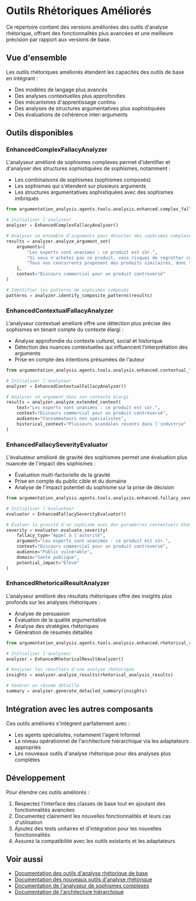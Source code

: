 # Outils Rhétoriques Améliorés

Ce répertoire contient des versions améliorées des outils d'analyse rhétorique, offrant des fonctionnalités plus avancées et une meilleure précision par rapport aux versions de base.

## Vue d'ensemble

Les outils rhétoriques améliorés étendent les capacités des outils de base en intégrant :
- Des modèles de langage plus avancés
- Des analyses contextuelles plus approfondies
- Des mécanismes d'apprentissage continu
- Des analyses de structures argumentatives plus sophistiquées
- Des évaluations de cohérence inter-arguments

## Outils disponibles

### EnhancedComplexFallacyAnalyzer

L'analyseur amélioré de sophismes complexes permet d'identifier et d'analyser des structures sophistiquées de sophismes, notamment :
- Les combinaisons de sophismes (sophismes composés)
- Les sophismes qui s'étendent sur plusieurs arguments
- Les structures argumentatives sophistiquées avec des sophismes imbriqués

```python
from argumentation_analysis.agents.tools.analysis.enhanced.complex_fallacy_analyzer import EnhancedComplexFallacyAnalyzer

# Initialiser l'analyseur
analyzer = EnhancedComplexFallacyAnalyzer()

# Analyser un ensemble d'arguments pour détecter des sophismes complexes
results = analyzer.analyze_argument_set(
    arguments=[
        "Les experts sont unanimes : ce produit est sûr.",
        "Si vous n'achetez pas ce produit, vous risquez de regretter cette décision.",
        "Tous nos concurrents proposent des produits similaires, donc le nôtre est forcément bon."
    ],
    context="Discours commercial pour un produit controversé"
)

# Identifier les patterns de sophismes composés
patterns = analyzer.identify_composite_patterns(results)
```

### EnhancedContextualFallacyAnalyzer

L'analyseur contextuel amélioré offre une détection plus précise des sophismes en tenant compte du contexte élargi :
- Analyse approfondie du contexte culturel, social et historique
- Détection des nuances contextuelles qui influencent l'interprétation des arguments
- Prise en compte des intentions présumées de l'auteur

```python
from argumentation_analysis.agents.tools.analysis.enhanced.contextual_fallacy_analyzer import EnhancedContextualFallacyAnalyzer

# Initialiser l'analyseur
analyzer = EnhancedContextualFallacyAnalyzer()

# Analyser un argument dans son contexte élargi
results = analyzer.analyze_extended_context(
    text="Les experts sont unanimes : ce produit est sûr.",
    context="Discours commercial pour un produit controversé",
    audience="Consommateurs non spécialistes",
    historical_context="Plusieurs scandales récents dans l'industrie"
)
```

### EnhancedFallacySeverityEvaluator

L'évaluateur amélioré de gravité des sophismes permet une évaluation plus nuancée de l'impact des sophismes :
- Évaluation multi-factorielle de la gravité
- Prise en compte du public cible et du domaine
- Analyse de l'impact potentiel du sophisme sur la prise de décision

```python
from argumentation_analysis.agents.tools.analysis.enhanced.fallacy_severity_evaluator import EnhancedFallacySeverityEvaluator

# Initialiser l'évaluateur
evaluator = EnhancedFallacySeverityEvaluator()

# Évaluer la gravité d'un sophisme avec des paramètres contextuels étendus
severity = evaluator.evaluate_severity(
    fallacy_type="Appel à l'autorité",
    argument="Les experts sont unanimes : ce produit est sûr.",
    context="Discours commercial pour un produit controversé",
    audience="Public vulnérable",
    domain="Santé publique",
    potential_impact="Élevé"
)
```

### EnhancedRhetoricalResultAnalyzer

L'analyseur amélioré des résultats rhétoriques offre des insights plus profonds sur les analyses rhétoriques :
- Analyse de persuasion
- Évaluation de la qualité argumentative
- Analyse des stratégies rhétoriques
- Génération de résumés détaillés

```python
from argumentation_analysis.agents.tools.analysis.enhanced.rhetorical_result_analyzer import EnhancedRhetoricalResultAnalyzer

# Initialiser l'analyseur
analyzer = EnhancedRhetoricalResultAnalyzer()

# Analyser les résultats d'une analyse rhétorique
insights = analyzer.analyze_results(rhetorical_analysis_results)

# Générer un résumé détaillé
summary = analyzer.generate_detailed_summary(insights)
```

## Intégration avec les autres composants

Ces outils améliorés s'intègrent parfaitement avec :
- Les agents spécialistes, notamment l'agent Informel
- Le niveau opérationnel de l'architecture hiérarchique via les adaptateurs appropriés
- Les nouveaux outils d'analyse rhétorique pour des analyses plus complètes

## Développement

Pour étendre ces outils améliorés :

1. Respectez l'interface des classes de base tout en ajoutant des fonctionnalités avancées
2. Documentez clairement les nouvelles fonctionnalités et leurs cas d'utilisation
3. Ajoutez des tests unitaires et d'intégration pour les nouvelles fonctionnalités
4. Assurez la compatibilité avec les outils existants et les adaptateurs

## Voir aussi

- [Documentation des outils d'analyse rhétorique de base](../README.md)
- [Documentation des nouveaux outils d'analyse rhétorique](../new/README.md)
- [Documentation de l'analyseur de sophismes complexes](../enhanced/complex_fallacy_analyzer.py)
- [Documentation de l'architecture hiérarchique](../../../../orchestration/hierarchical/README.md)